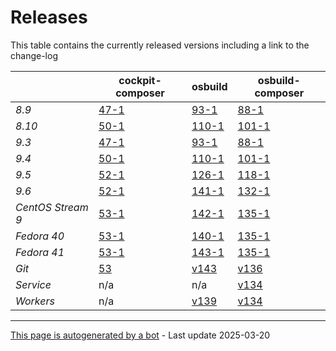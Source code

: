 # Releases
This table contains the currently released versions including a link to the change-log

|       | cockpit-composer    | osbuild    | osbuild-composer    |
|-------|---------------------|------------|---------------------|
*8.9* | [47-1](https://github.com/osbuild/cockpit-composer/releases/tag/47) | [93-1](https://github.com/osbuild/osbuild/releases/tag/v93) | [88-1](https://github.com/osbuild/osbuild-composer/releases/tag/v88)
*8.10* | [50-1](https://github.com/osbuild/cockpit-composer/releases/tag/50) | [110-1](https://github.com/osbuild/osbuild/releases/tag/v110) | [101-1](https://github.com/osbuild/osbuild-composer/releases/tag/v101)
*9.3* | [47-1](https://github.com/osbuild/cockpit-composer/releases/tag/47) | [93-1](https://github.com/osbuild/osbuild/releases/tag/v93) | [88-1](https://github.com/osbuild/osbuild-composer/releases/tag/v88)
*9.4* | [50-1](https://github.com/osbuild/cockpit-composer/releases/tag/50) | [110-1](https://github.com/osbuild/osbuild/releases/tag/v110) | [101-1](https://github.com/osbuild/osbuild-composer/releases/tag/v101)
*9.5* | [52-1](https://github.com/osbuild/cockpit-composer/releases/tag/52) | [126-1](https://github.com/osbuild/osbuild/releases/tag/v126) | [118-1](https://github.com/osbuild/osbuild-composer/releases/tag/v118)
*9.6* | [52-1](https://github.com/osbuild/cockpit-composer/releases/tag/52) | [141-1](https://github.com/osbuild/osbuild/releases/tag/v141) | [132-1](https://github.com/osbuild/osbuild-composer/releases/tag/v132)
*CentOS Stream 9* | [53-1](https://github.com/osbuild/cockpit-composer/releases/tag/53) | [142-1](https://github.com/osbuild/osbuild/releases/tag/v142) | [135-1](https://github.com/osbuild/osbuild-composer/releases/tag/v135)
*Fedora 40* | [53-1](https://github.com/osbuild/cockpit-composer/releases/tag/53) | [140-1](https://github.com/osbuild/osbuild/releases/tag/v140) | [135-1](https://github.com/osbuild/osbuild-composer/releases/tag/v135)
*Fedora 41* | [53-1](https://github.com/osbuild/cockpit-composer/releases/tag/53) | [143-1](https://github.com/osbuild/osbuild/releases/tag/v143) | [135-1](https://github.com/osbuild/osbuild-composer/releases/tag/v135)
*Git* | [53](https://github.com/osbuild/cockpit-composer/releases/tag/53) | [v143](https://github.com/osbuild/osbuild/releases/tag/v143) | [v136](https://github.com/osbuild/osbuild-composer/releases/tag/v136)
*Service* | n/a | n/a | [v134](https://github.com/osbuild/osbuild-composer/compare/v134...main)
*Workers* | n/a | [v139](https://github.com/osbuild/osbuild/compare/v139...main) | [v134](https://github.com/osbuild/osbuild-composer/compare/v134...main)

---

[This page is autogenerated by a bot](https://gitlab.cee.redhat.com/osbuild/guides-bot/-/blob/main/release_overview.py) - Last update 2025-03-20